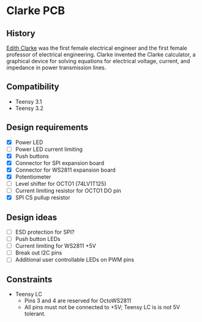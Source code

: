 # Clarke PCB

## History

[Edith Clarke] was the first female electrical engineer and the first female
professor of electrical engineering. Clarke invented the Clarke calculator, a
graphical device for solving equations for electrical voltage, current, and
impedance in power transmission lines.

[Edith Clarke]: https://en.wikipedia.org/wiki/Edith_Clarke

## Compatibility

- Teensy 3.1
- Teensy 3.2

## Design requirements

- [x] Power LED
- [ ] Power LED current limiting
- [x] Push buttons
- [x] Connector for SPI expansion board
- [x] Connector for WS2811 expansion board
- [x] Potentiometer
- [ ] Level shifter for OCTO1 (74LV1T125)
- [ ] Current limiting resistor for OCTO1 DO pin
- [x] SPI CS pullup resistor

## Design ideas

- [ ] ESD protection for SPI?
- [ ] Push button LEDs
- [ ] Current limiting for WS2811 +5V
- [ ] Break out I2C pins
- [ ] Additional user controllable LEDs on PWM pins

## Constraints

- Teensy LC
  - Pins 3 and 4 are reserved for OctoWS2811
  - All pins must not be connected to +5V; Teensy LC is is not 5V tolerant.

